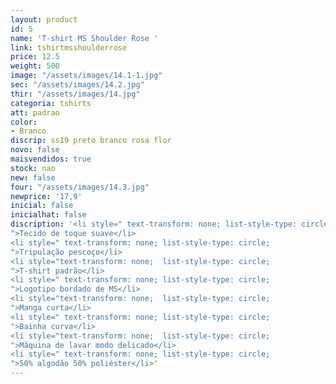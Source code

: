 ```yaml
---
layout: product
id: 5
name: 'T-shirt MS Shoulder Rose '
link: tshirtmsshoulderrose
price: 12.5
weight: 500
image: "/assets/images/14.1-1.jpg"
sec: "/assets/images/14.2.jpg"
thir: "/assets/images/14.jpg"
categoria: tshirts
att: padrao
color:
- Branco
discrip: ss19 preto branco rosa flor
novo: false
maisvendidos: true
stock: nao
new: false
four: "/assets/images/14.3.jpg"
newprice: '17,9'
inicial: false
inicialhat: false
discription: '<li style=" text-transform: none; list-style-type: circle;
">Tecido de toque suave</li>
<li style=" text-transform: none; list-style-type: circle;
">Tripulação pescoço</li>
<li style="text-transform: none;  list-style-type: circle;
">T-shirt padrão</li>
<li style=" text-transform: none; list-style-type: circle;
">Logotipo bordado de MS</li>
<li style="text-transform: none;  list-style-type: circle;
">Manga curta</li>
<li style=" text-transform: none; list-style-type: circle;
">Bainha curva</li>
<li style="text-transform: none;  list-style-type: circle;
">Máquina de lavar modo delicado</li>
<li style=" text-transform: none; list-style-type: circle;
">50% algodão 50% poliéster</li>'
---
```


